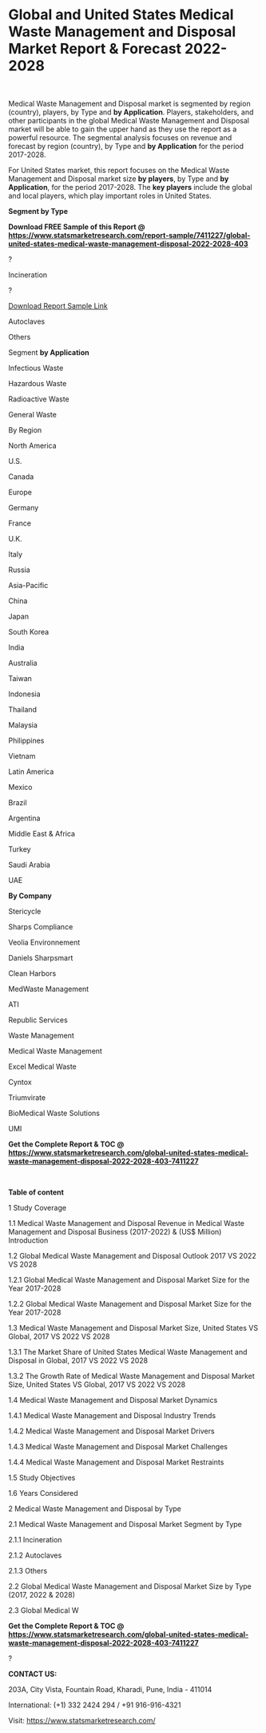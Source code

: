 <h1>Global and United States Medical Waste Management and Disposal Market Report & Forecast 2022-2028</h1><br/><p>Medical Waste Management and Disposal market is segmented by region (country), players, by Type and <strong>by Application</strong>. Players, stakeholders, and other participants in the global Medical Waste Management and Disposal market will be able to gain the upper hand as they use the report as a powerful resource. The segmental analysis focuses on revenue and forecast by region (country), by Type and <strong>by Application</strong> for the period 2017-2028.</p>
 
 
 
 <p>For United States market, this report focuses on the Medical Waste Management and Disposal market size <strong>by players</strong>, by Type and <strong>by Application</strong>, for the period 2017-2028. The <strong>key players</strong> include the global and local players, which play important roles in United States.</p>
 
 
 
 <p><strong>Segment by Type</strong></p>
 
 
 
 <div><b>Download FREE Sample of this Report @ <a href="https://www.statsmarketresearch.com/download-free-sample/7411227/global-united-states-medical-waste-management-disposal-2022-2028-403">https://www.statsmarketresearch.com/report-sample/7411227/global-united-states-medical-waste-management-disposal-2022-2028-403</a></b></div>
 
 
 
 <p>? </p>
 
 
 
 <p>Incineration</p>
 
 
 
 <p>? </p>
 
 
 
 <p><a href="https://www.statsmarketresearch.com/download-free-sample/7411227/global-united-states-medical-waste-management-disposal-2022-2028-403">Download Report Sample Link</a></p>
 
 
 
 <p>Autoclaves</p>
 
 
 
 <p>Others</p>
 
 
 
 <p>Segment <strong>by Application</strong></p>
 
 
 
 <p>Infectious Waste</p>
 
 
 
 <p>Hazardous Waste</p>
 
 
 
 <p>Radioactive Waste</p>
 
 
 
 <p>General Waste</p>
 
 
 
 <p>By Region</p>
 
 
 
 <p>North America</p>
 
 
 
 <p>U.S.</p>
 
 
 
 <p>Canada</p>
 
 
 
 <p>Europe</p>
 
 
 
 <p>Germany</p>
 
 
 
 <p>France</p>
 
 
 
 <p>U.K.</p>
 
 
 
 <p>Italy</p>
 
 
 
 <p>Russia</p>
 
 
 
 <p>Asia-Pacific</p>
 
 
 
 <p>China</p>
 
 
 
 <p>Japan</p>
 
 
 
 <p>South Korea</p>
 
 
 
 <p>India</p>
 
 
 
 <p>Australia</p>
 
 
 
 <p>Taiwan</p>
 
 
 
 <p>Indonesia</p>
 
 
 
 <p>Thailand</p>
 
 
 
 <p>Malaysia</p>
 
 
 
 <p>Philippines</p>
 
 
 
 <p>Vietnam</p>
 
 
 
 <p>Latin America</p>
 
 
 
 <p>Mexico</p>
 
 
 
 <p>Brazil</p>
 
 
 
 <p>Argentina</p>
 
 
 
 <p>Middle East & Africa</p>
 
 
 
 <p>Turkey</p>
 
 
 
 <p>Saudi Arabia</p>
 
 
 
 <p>UAE</p>
 
 
 
 <p><strong>By Company</strong></p>
 
 
 
 <p>Stericycle</p>
 
 
 
 <p>Sharps Compliance</p>
 
 
 
 <p>Veolia Environnement</p>
 
 
 
 <p>Daniels Sharpsmart</p>
 
 
 
 <p>Clean Harbors</p>
 
 
 
 <p>MedWaste Management</p>
 
 
 
 <p>ATI</p>
 
 
 
 <p>Republic Services</p>
 
 
 
 <p>Waste Management</p>
 
 
 
 <p>Medical Waste Management</p>
 
 
 
 <p>Excel Medical Waste</p>
 
 
 
 <p>Cyntox</p>
 
 
 
 <p>Triumvirate</p>
 
 
 
 <p>BioMedical Waste Solutions</p>
 
 
 
 <p>UMI</p>
 
 
 
 <div><b>Get the Complete Report & TOC @ <a href="https://www.statsmarketresearch.com/global-united-states-medical-waste-management-disposal-2022-2028-403-7411227">https://www.statsmarketresearch.com/global-united-states-medical-waste-management-disposal-2022-2028-403-7411227</a></b></div>
 
 
 
 <p><br />
 
 <b>Table of content</b></p>
 
 
 
 <p>1 Study Coverage<br />
 
 1.1 Medical Waste Management and Disposal Revenue in Medical Waste Management and Disposal Business (2017-2022) & (US$ Million) Introduction<br />
 
 1.2 Global Medical Waste Management and Disposal Outlook 2017 VS 2022 VS 2028<br />
 
 1.2.1 Global Medical Waste Management and Disposal Market Size for the Year 2017-2028<br />
 
 1.2.2 Global Medical Waste Management and Disposal Market Size for the Year 2017-2028<br />
 
 1.3 Medical Waste Management and Disposal Market Size, United States VS Global, 2017 VS 2022 VS 2028<br />
 
 1.3.1 The Market Share of United States Medical Waste Management and Disposal in Global, 2017 VS 2022 VS 2028<br />
 
 1.3.2 The Growth Rate of Medical Waste Management and Disposal Market Size, United States VS Global, 2017 VS 2022 VS 2028<br />
 
 1.4 Medical Waste Management and Disposal Market Dynamics<br />
 
 1.4.1 Medical Waste Management and Disposal Industry Trends<br />
 
 1.4.2 Medical Waste Management and Disposal Market Drivers<br />
 
 1.4.3 Medical Waste Management and Disposal Market Challenges<br />
 
 1.4.4 Medical Waste Management and Disposal Market Restraints<br />
 
 1.5 Study Objectives<br />
 
 1.6 Years Considered<br />
 
 2 Medical Waste Management and Disposal by Type<br />
 
 2.1 Medical Waste Management and Disposal Market Segment by Type<br />
 
 2.1.1 Incineration<br />
 
 2.1.2 Autoclaves<br />
 
 2.1.3 Others<br />
 
 2.2 Global Medical Waste Management and Disposal Market Size by Type (2017, 2022 & 2028)<br />
 
 2.3 Global Medical W</p>
 
 
 
 <div><b>Get the Complete Report & TOC @ <a href="https://www.statsmarketresearch.com/global-united-states-medical-waste-management-disposal-2022-2028-403-7411227">https://www.statsmarketresearch.com/global-united-states-medical-waste-management-disposal-2022-2028-403-7411227</a></b></div>
 
 
 
 <p>? </p>
 
 
 
 <p><b>CONTACT US:</b><br />
 
 203A, City Vista, Fountain Road, Kharadi, Pune, India - 411014<br />
 
 International: (+1) 332 2424 294 / +91 916-916-4321<br />
 
 Visit: <a href="https://www.statsmarketresearch.com/">https://www.statsmarketresearch.com/</a></p>